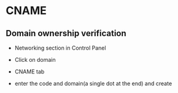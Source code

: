 # CNAME

## Domain ownership verification

- Networking section in Control Panel

- Click on domain

- CNAME tab

- enter the code and domain(a single dot at the end) and create
